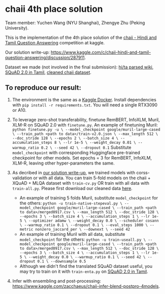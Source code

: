 # chaii 4th place solution
Team member: Yuchen Wang (NYU Shanghai), Zhengye Zhu (Peking University).

This is the implementation of the 4th place solution of the [chaii - Hindi and Tamil Question Answering](https://www.kaggle.com/c/chaii-hindi-and-tamil-question-answering) competition at kaggle.

Our solution write-up: https://www.kaggle.com/c/chaii-hindi-and-tamil-question-answering/discussion/287911.

Dataset we made (not involved in the final submission): [hi/ta parsed wiki](https://www.kaggle.com/zacchaeus/chaii-tfds-wiki), [SQuAD 2.0 in Tamil](https://www.kaggle.com/zacchaeus/chaii-tfds-wiki), [cleaned chaii dataset](https://www.kaggle.com/zacchaeus/chaiitrain0917).

## To reproduce our result:
1. The environment is the same as a [Kaggle Docker](https://github.com/Kaggle/docker-python). Install dependencies with `pip install -r requirements.txt`. You will need a single RTX3090 or A10.
2. To leverage zero-shot transferability, finetune RemBERT, InfoXLM, Muril, XLM-R on SQuAD 2.0 with `finetune.py`.
An example of finetuning Muril:
            ```
            python finetune.py -u \
            --model_checkpoint google/muril-large-cased \
            --train_path <path to data>/train-v2.0.json \
            --max_length 512 \
            --doc_stride 128 \
            --epochs 2 \
            --batch_size 4 \
            --accumulation_steps 8 \
            --lr 1e-5 \
            --weight_decay 0.01 \
            --warmup_ratio 0.2 \
            --seed 42 \
            --dropout 0.1
            ```
      Substitute `model_checkpoint` with corresponding Huggingface pre-trained checkpoint for other models. Set epochs = 3 for RemBERT, InfoXLM, XLM-R, leaving other hyper-parameters the same.

3. As decribed in [our solution write-up](https://www.kaggle.com/c/chaii-hindi-and-tamil-question-answering/discussion/287911), we trained models with corss-validation or with all data. You can train 5-fold models on the chaii + XQuAD + MLQA dataset with `train-cv.py` OR train with all data with `train-all.py`. Please first download our cleaned data [here](https://www.kaggle.com/zacchaeus/chaiitrain0917).
    * An example of training 5 folds Muril, substitute `model_checkpoint` for the others:
            ```
            python -u train-native-stepeval.py \
            --model_checkpoint google/muril-large-cased \
            --train_path <path to data>/merged0917.csv \
            --max_length 512 \
            --doc_stride 128 \
            --epochs 3 \
            --batch_size 4 \
            --accumulation_steps 1 \
            --lr 1e-5 \
            --optimizer adamw \
            --weight_decay 0.0 \
            --scheduler cosann \
            --warmup_ratio 0.1 \
            --dropout 0.1 \
            --eval_steps 1000 \
            --metric nonzero_jaccard_per \
            --downext \
            --seed 42
            ```
    * An example of training Muril with all data, substitute `model_checkpoint` for the others:
            ```
            python -u train-useall.py \
            --model_checkpoint google/muril-large-cased \
            --train_path <path to data>/merged0917.csv \
            --max_length 512 \
            --doc_stride 128 \
            --epochs 3 \
            --batch_size 4 \
            --accumulation_steps 1 \
            --lr 1e-5 \
            --weight_decay 0.0 \
            --warmup_ratio 0.1 \
            --seed 42 \
            --dropout 0.1 \
            --downsample 0.5
            ```
    * Although we didn't find the translated SQuAD dataset useful, you may try to train on it with `train-enta.py` on [SQuAD 2.0 in Tamil](https://www.kaggle.com/zacchaeus/chaii-tfds-wiki).
4. Infer with ensembling and post-processing: https://www.kaggle.com/zacchaeus/chaii-infer-blend-postpro-4models.
